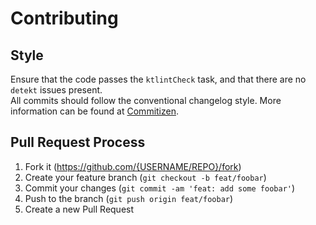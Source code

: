 # Contributing

## Style

Ensure that the code passes the `ktlintCheck` task, and that there are no `detekt` issues present.  
All commits should follow the conventional changelog style. More information can be found at [Commitizen](https://github.com/commitizen/cz-cli).


## Pull Request Process

1. Fork it (<https://github.com/{USERNAME/REPO}/fork>)
2. Create your feature branch (`git checkout -b feat/foobar`)
3. Commit your changes (`git commit -am 'feat: add some foobar'`)
4. Push to the branch (`git push origin feat/foobar`)
5. Create a new Pull Request